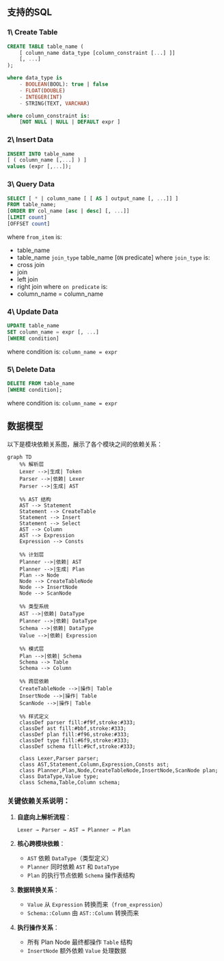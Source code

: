 
## 支持的SQL

### 1\ Create Table
``` sql
CREATE TABLE table_name (
    [ column_name data_type [column_constraint [...] ]]
    [, ...]
);

where data_type is
    - BOOLEAN(BOOL): true | false
    - FLOAT(DOUBLE)
    - INTEGER(INT)
    - STRING(TEXT, VARCHAR)

where column_constraint is:
    [NOT NULL | NULL | DEFAULT expr ]
```

### 2\ Insert Data
``` sql
INSERT INTO table_name
[ ( column_name [,...] ) ]
values (expr [,...]);
```

### 3\ Query Data
``` sql
SELECT [ * | column_name [ [ AS ] output_name [, ...]] ]
FROM table_name;
[ORDER BY col_name [asc | desc] [, ...]]
[LIMIT count]
[OFFSET count]
```
where `from_item` is:
- table_name
- table_name `join_type` table_name [`ON` predicate]
where `join_type` is:
- cross join
- join
- left join
- right join
where `on predicate` is:
- column_name = column_name


### 4\ Update Data
``` sql
UPDATE table_name
SET column_name = expr [, ...]
[WHERE condition]
```
where condition is: `column_name = expr`


### 5\ Delete Data
``` sql
DELETE FROM table_name
[WHERE condition];
```

where condition is: `column_name = expr`

## 数据模型

以下是模块依赖关系图，展示了各个模块之间的依赖关系：

```mermaid
graph TD
    %% 解析层
    Lexer -->|生成| Token
    Parser -->|依赖| Lexer
    Parser -->|生成| AST
    
    %% AST 结构
    AST --> Statement
    Statement --> CreateTable
    Statement --> Insert
    Statement --> Select
    AST --> Column
    AST --> Expression
    Expression --> Consts
    
    %% 计划层
    Planner -->|依赖| AST
    Planner -->|生成| Plan
    Plan --> Node
    Node --> CreateTableNode
    Node --> InsertNode
    Node --> ScanNode
    
    %% 类型系统
    AST -->|依赖| DataType
    Planner -->|依赖| DataType
    Schema -->|依赖| DataType
    Value -->|依赖| Expression
    
    %% 模式层
    Plan -->|依赖| Schema
    Schema --> Table
    Schema --> Column
    
    %% 跨层依赖
    CreateTableNode -->|操作| Table
    InsertNode -->|操作| Table
    ScanNode -->|操作| Table
    
    %% 样式定义
    classDef parser fill:#f9f,stroke:#333;
    classDef ast fill:#bbf,stroke:#333;
    classDef plan fill:#f96,stroke:#333;
    classDef type fill:#6f9,stroke:#333;
    classDef schema fill:#9cf,stroke:#333;
    
    class Lexer,Parser parser;
    class AST,Statement,Column,Expression,Consts ast;
    class Planner,Plan,Node,CreateTableNode,InsertNode,ScanNode plan;
    class DataType,Value type;
    class Schema,Table,Column schema;
```

### 关键依赖关系说明：

1. **自底向上解析流程**：
   ```
   Lexer → Parser → AST → Planner → Plan
   ```

2. **核心跨模块依赖**：
   - `AST` 依赖 `DataType`（类型定义）
   - `Planner` 同时依赖 `AST` 和 `DataType`
   - `Plan` 的执行节点依赖 `Schema` 操作表结构

3. **数据转换关系**：
   - `Value` 从 `Expression` 转换而来（`from_expression`）
   - `Schema::Column` 由 `AST::Column` 转换而来

4. **执行操作关系**：
   - 所有 Plan Node 最终都操作 `Table` 结构
   - `InsertNode` 额外依赖 `Value` 处理数据


